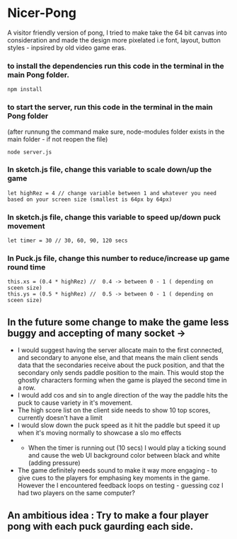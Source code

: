 # Nicer-Pong
A visitor friendly version of pong, I tried to make take the 64 bit canvas into consideration and made the design more pixelated i.e font, layout, button styles - inpsired by old video game eras.

### to install the dependencies run this code in the terminal in the main Pong folder.
```
npm install
```
### to start the server, run this code in the terminal in the main Pong folder 
(after runnung the command make sure, node-modules folder exists in the main folder - if not reopen the file)
```
node server.js
```

### In sketch.js file, change this variable to scale down/up the game 
```
let highRez = 4 // change variable between 1 and whatever you need based on your screen size (smallest is 64px by 64px)
```
### In sketch.js file, change this variable to speed up/down puck movement 
```
let timer = 30 // 30, 60, 90, 120 secs
```

### In Puck.js file, change this number to reduce/increase up game round time 
```
this.xs = (0.4 * highRez) //  0.4 -> between 0 - 1 ( depending on sceen size)
this.ys = (0.5 * highRez) //  0.5 -> between 0 - 1 ( depending on sceen size)
```

## In the future some change to make the game less buggy and accepting of many socket -> 

- I would suggest having the server allocate main to the first connected, and secondary to anyone else, and that means the main client sends data that the secondaries receive about the puck position, and that the secondary only sends paddle position to the main. This would stop the ghostly characters forming when the game is played the second time in a row.
- I would add cos and sin to angle direction of the way the paddle hits the puck to cause variety in it's movement.
- The high score list on the client side needs to show 10 top scores, currently doesn't have a limit
- I would slow down the puck speed as it hit the paddle but speed it up when it's moving normally to showcase a slo mo effects 
- - When the timer is running out (10 secs) I would play a ticking sound and cause the web UI background color between black and white (adding pressure)
- The game definitely needs sound to make it way more engaging - to give cues to the players for emphasing key moments in the game. However the I encountered feedback loops on testing - guessing coz I had two players on the same computer?


## An ambitious idea : Try to make a four player pong with each puck gaurding each side.
